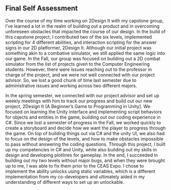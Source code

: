 ## Final Self Assessment


Over the course of my time working on 2Design It with my capstone group, I’ve learned a lot in the realm of building out a product and in overcoming unforeseen obstacles that impacted the course of our design. In the build of this capstone project, I contributed two of the six levels, implemented scripting for 4 different abilities, and interaction scripting for the answer signs in our 2D platformer, 2Design It. Although our initial project was something akin to a combative simulator, we still applied the same logic into our game. In the Fall, our group was focused on building out a 2D combat simulator from the list of projects given to the Computer Engineering students. However, there were issues reaching out to the professor in charge of the project, and we were not well connected with our project advisor. So, we lost a good chunk of time last semester due to administrative issues and working across two different majors.


In the spring semester, we connected with our project advisor and set up weekly meetings with him to track our progress and build out our new project, 2Design It [A Beginner’s Game to Programming in Unity]. We focused on learning the Unity interface and implementing script behaviors for objects and entities in the game, building out our coding experience in C#. Since we lost a semester of progress in the Fall, we worked quickly to create a storyboard and decide how we want the player to progress through the game. On top of building things out via C# and the unity UI, we also had to focus on the design of the levels, and how to make obstacles impossible to pass without answering the coding questions. Through this project, I built up my competencies in C# and Unity, while also building out my skills in design and developing plotlines for gameplay. In the end, I succeeded in building out my two levels without major bugs, and when they were brought up to me, I was able to fix them prior to the CEAS Expo. I chose to implement the ability unlocks using static variables, which is a different implementation from my co-developers and ultimately aided in my understanding of different ways to set up an unlockable.
